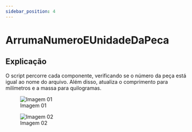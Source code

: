 ```yaml
---
sidebar_position: 4
---
```


# ArrumaNumeroEUnidadeDaPeca

## Explicação
O script percorre cada componente, verificando se o número da peça está igual ao nome do arquivo. Além disso, atualiza o comprimento para milímetros e a massa para quilogramas.

<figure>
    <img src="/img/inventor/ilogic/arruma-numero-e-unidade-da-peca/inventor_ilogic_arrumanumeroeunidadedapeca_img01.png" alt="Imagem 01" />
    <figcaption>Imagem 01</figcaption>
</figure>

<figure>
    <img src="/img/inventor/ilogic/arruma-numero-e-unidade-da-peca/inventor_ilogic_arrumanumeroeunidadedapeca_img02.png" alt="Imagem 02" />
    <figcaption>Imagem 02</figcaption>
</figure>
